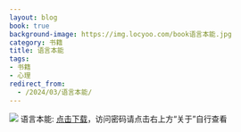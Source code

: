 ```yaml
---
layout: blog
book: true
background-image: https://img.locyoo.com/book语言本能.jpg
category: 书籍
title: 语言本能
tags:
- 书籍
- 心理
redirect_from:
  - /2024/03/语言本能/
---
```

![](https://img.locyoo.com/book语言本能.jpg)
语言本能: <a name = "ref1" href="https://url18.ctfile.com/f/50983618-1439916541-cd3a96?p=3619">点击下载</a>，访问密码请点击右上方“关于”自行查看